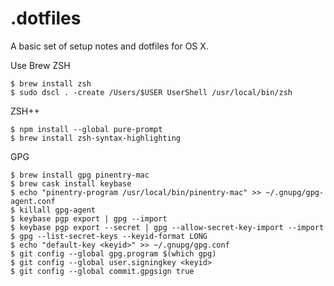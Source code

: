 # .dotfiles

A basic set of setup notes and dotfiles for OS X.

Use Brew ZSH

    $ brew install zsh
    $ sudo dscl . -create /Users/$USER UserShell /usr/local/bin/zsh

ZSH++

	$ npm install --global pure-prompt
	$ brew install zsh-syntax-highlighting

GPG

    $ brew install gpg pinentry-mac
    $ brew cask install keybase
    $ echo "pinentry-program /usr/local/bin/pinentry-mac" >> ~/.gnupg/gpg-agent.conf
    $ killall gpg-agent
    $ keybase pgp export | gpg --import
    $ keybase pgp export --secret | gpg --allow-secret-key-import --import
    $ gpg --list-secret-keys --keyid-format LONG
    $ echo "default-key <keyid>" >> ~/.gnupg/gpg.conf
    $ git config --global gpg.program $(which gpg)
    $ git config --global user.signingkey <keyid>
    $ git config --global commit.gpgsign true
